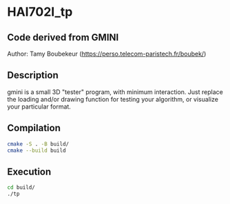 # HAI702I_tp
Code derived from GMINI
-----------

Author: Tamy Boubekeur (https://perso.telecom-paristech.fr/boubek/)


Description
------------

gmini is a small 3D "tester" program, with minimum interaction. 
Just replace the loading and/or drawing function for testing your algorithm, or visualize your particular format.


Compilation 
------------
```bash
cmake -S . -B build/
cmake --build build
```


Execution 
------------
```bash
cd build/
./tp
```
